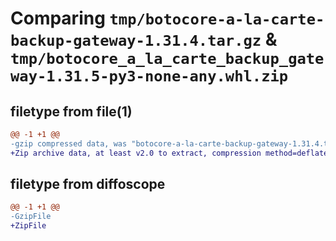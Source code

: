 # Comparing `tmp/botocore-a-la-carte-backup-gateway-1.31.4.tar.gz` & `tmp/botocore_a_la_carte_backup_gateway-1.31.5-py3-none-any.whl.zip`

## filetype from file(1)

```diff
@@ -1 +1 @@
-gzip compressed data, was "botocore-a-la-carte-backup-gateway-1.31.4.tar", last modified: Tue Jul 18 01:55:02 2023, max compression
+Zip archive data, at least v2.0 to extract, compression method=deflate
```

## filetype from diffoscope

```diff
@@ -1 +1 @@
-GzipFile
+ZipFile
```


